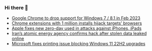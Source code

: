 ### Hi there 👋

<!--START_SECTION:feed-->
* [Google Chrome to drop support for Windows 7 / 8.1 in Feb 2023](https://www.bleepingcomputer.com/news/google/google-chrome-to-drop-support-for-windows-7-81-in-feb-2023/)
* [Chrome extensions with 1 million installs hijack targets’ browsers](https://www.bleepingcomputer.com/news/security/chrome-extensions-with-1-million-installs-hijack-targets-browsers/)
* [Apple fixes new zero-day used in attacks against iPhones, iPads](https://www.bleepingcomputer.com/news/apple/apple-fixes-new-zero-day-used-in-attacks-against-iphones-ipads/)
* [Iran’s atomic energy agency confirms hack after stolen data leaked online](https://www.bleepingcomputer.com/news/security/iran-s-atomic-energy-agency-confirms-hack-after-stolen-data-leaked-online/)
* [Microsoft fixes printing issue blocking Windows 11 22H2 upgrades](https://www.bleepingcomputer.com/news/microsoft/microsoft-fixes-printing-issue-blocking-windows-11-22h2-upgrades/)
<!--END_SECTION:feed-->

<!--
**frankenk/frankenk** is a ✨ _special_ ✨ repository because its `README.md` (this file) appears on your GitHub profile.

Here are some ideas to get you started:

- 🔭 I’m currently working on ...
- 🌱 I’m currently learning ...
- 👯 I’m looking to collaborate on ...
- 🤔 I’m looking for help with ...
- 💬 Ask me about ...
- 📫 How to reach me: ...
- 😄 Pronouns: ...
- ⚡ Fun fact: ...
-->



